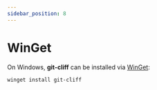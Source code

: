 ```yaml
---
sidebar_position: 8
---
```

# WinGet

On Windows, **git-cliff** can be installed via [WinGet](https://winstall.app/apps/orhun.git-cliff/):

```shell
winget install git-cliff
```
